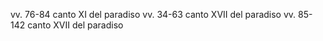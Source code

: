 vv. 76-84 canto XI del paradiso
vv. 34-63 canto XVII del paradiso
vv. 85-142 canto XVII del paradiso